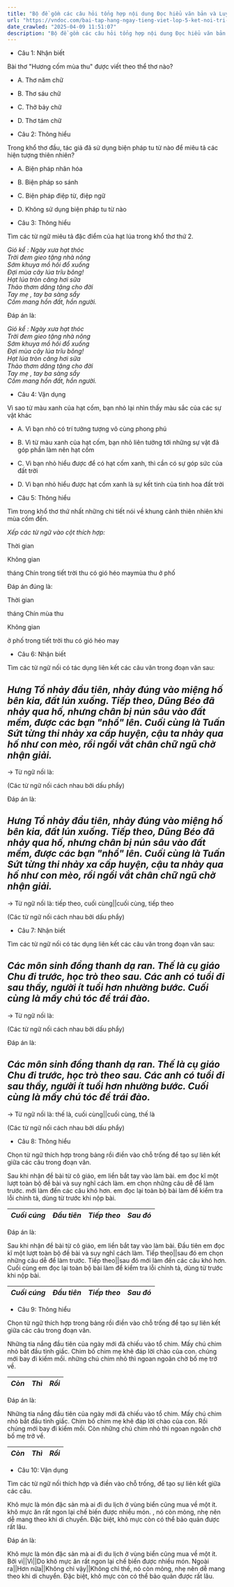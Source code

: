 ```yaml
---
title: "Bộ đề gồm các câu hỏi tổng hợp nội dung Đọc hiểu văn bản và Luyện từ và câu được học ở Tuần 24 trong chương trình Tiếng Việt lớp 5 Tập 2 Kết nối tri thức."
url: "https://vndoc.com/bai-tap-hang-ngay-tieng-viet-lop-5-ket-noi-tri-thuc-tuan-24-thu-2-333855"
date_crawled: "2025-04-09 11:51:07"
description: "Bộ đề gồm các câu hỏi tổng hợp nội dung Đọc hiểu văn bản và Luyện từ và câu được học ở Tuần 24 trong chương trình Tiếng Việt lớp 5 Tập 2 Kết nối tri thức."
---
```


* Câu 1:  Nhận biết

Bài thơ "Hương cốm mùa thu" được viết theo thể thơ nào?

  * A. Thơ năm chữ 
  * B. Thơ sáu chữ 
  * C. Thở bảy chữ 
  * D. Thơ tám chữ 



* Câu 2:  Thông hiểu

Trong khổ thơ đầu, tác giả đã sử dụng biện pháp tu từ nào để miêu tả các hiện tượng thiên nhiên?

  * A. Biện pháp nhân hóa 
  * B. Biện pháp so sánh 
  * C. Biện pháp điệp từ, điệp ngữ 
  * D. Không sử dụng biện pháp tu từ nào 



* Câu 3:  Thông hiểu

Tìm các từ ngữ miêu tả đặc điểm của hạt lúa trong khổ thơ thứ 2.

_Gió kể : Ngày xưa hạt thóc_  
 _Trời đem gieo tặng nhà nông_  
 _Sớm khuya mồ hôi đổ xuống_  
 _Đợi mùa cây lúa trĩu bông!_  
_Hạt lúa tròn căng hơi sữa_  
 _Thảo thơm dâng tặng cho đời_  
 _Tay mẹ , tay ba sàng sẩy_  
 _Cốm mang hồn đất, hồn người._

Đáp án là:

_Gió kể : Ngày xưa hạt thóc_  
 _Trời đem gieo tặng nhà nông_  
 _Sớm khuya mồ hôi đổ xuống_  
 _Đợi mùa cây lúa trĩu bông!_  
_Hạt lúa tròn căng hơi sữa_  
 _Thảo thơm dâng tặng cho đời_  
 _Tay mẹ , tay ba sàng sẩy_  
 _Cốm mang hồn đất, hồn người._

* Câu 4:  Vận dụng

Vì sao từ màu xanh của hạt cốm, bạn nhỏ lại nhìn thấy màu sắc của các sự vật khác

  * A. Vì bạn nhỏ có trí tưởng tượng vô cùng phong phú 
  * B. Vì từ màu xanh của hạt cốm, bạn nhỏ liên tưởng tới những sự vật đã góp phần làm nên hạt cốm 
  * C. Vì bạn nhỏ hiểu được để có hạt cốm xanh, thì cần có sự góp sức của đất trời 
  * D. Vì bạn nhỏ hiểu được hạt cốm xanh là sự kết tinh của tinh hoa đất trời 



* Câu 5:  Thông hiểu

Tìm trong khổ thơ thứ nhất những chi tiết nói về khung cảnh thiên nhiên khi mùa cốm đến.

_Xếp các từ ngữ vào cột thích hợp:_

Thời gian

Không gian

tháng Chín trong tiết trời thu có gió héo maymùa thu ở phố

Đáp án đúng là:

Thời gian

tháng Chín mùa thu

Không gian

ở phố trong tiết trời thu có gió héo may

* Câu 6:  Nhận biết

Tìm các từ ngữ nối có tác dụng liên kết các câu văn trong đoạn văn sau:

_Hưng Tồ nhảy đầu tiên, nhảy đúng vào miệng hố bên kia, đất lún xuống. Tiếp theo, Dũng Béo đã nhảy qua hố, nhưng chân bị nún sâu vào đất mềm, được các bạn "nhổ" lên. Cuối cùng là Tuấn Sứt từng thi nhảy xa cấp huyện, cậu ta nhảy qua hố như con mèo, rồi ngồi vắt chân chữ ngũ chờ nhận giải._  
---  
  
→ Từ ngữ nối là: 

(Các từ ngữ nối cách nhau bởi dấu phẩy)

Đáp án là:

_Hưng Tồ nhảy đầu tiên, nhảy đúng vào miệng hố bên kia, đất lún xuống. Tiếp theo, Dũng Béo đã nhảy qua hố, nhưng chân bị nún sâu vào đất mềm, được các bạn "nhổ" lên. Cuối cùng là Tuấn Sứt từng thi nhảy xa cấp huyện, cậu ta nhảy qua hố như con mèo, rồi ngồi vắt chân chữ ngũ chờ nhận giải._  
---  
  
→ Từ ngữ nối là: tiếp theo, cuối cùng||cuối cùng, tiếp theo

(Các từ ngữ nối cách nhau bởi dấu phẩy)

* Câu 7:  Nhận biết

Tìm các từ ngữ nối có tác dụng liên kết các câu văn trong đoạn văn sau:

_Các môn sinh đồng thanh dạ ran. Thế là cụ giáo Chu đi trước, học trò theo sau. Các anh có tuổi đi sau thầy, người ít tuổi hơn nhường bước. Cuối cùng là mấy chú tóc để trái đào._  
---  
  
→ Từ ngữ nối là: 

(Các từ ngữ nối cách nhau bởi dấu phẩy)

Đáp án là:

_Các môn sinh đồng thanh dạ ran. Thế là cụ giáo Chu đi trước, học trò theo sau. Các anh có tuổi đi sau thầy, người ít tuổi hơn nhường bước. Cuối cùng là mấy chú tóc để trái đào._  
---  
  
→ Từ ngữ nối là: thế là, cuối cùng||cuối cùng, thế là

(Các từ ngữ nối cách nhau bởi dấu phẩy)

* Câu 8:  Thông hiểu

Chọn từ ngữ thích hợp trong bảng rồi điền vào chỗ trống để tạo sự liên kết giữa các câu trong đoạn văn.

Sau khi nhận đề bài từ cô giáo, em liền bắt tay vào làm bài.  em đọc kĩ một lượt toàn bộ đề bài và suy nghĩ cách làm.  em chọn những câu dễ để làm trước.  mới làm đến các câu khó hơn.  em đọc lại toàn bộ bài làm để kiểm tra lỗi chính tả, dùng từ trước khi nộp bài.

_Cuối cúng_|  _Đầu tiên_|  _Tiếp theo_|  _Sau đó_  
---|---|---|---  
  
Đáp án là:

Sau khi nhận đề bài từ cô giáo, em liền bắt tay vào làm bài. Đầu tiên em đọc kĩ một lượt toàn bộ đề bài và suy nghĩ cách làm. Tiếp theo||sau đó em chọn những câu dễ để làm trước. Tiếp theo||sau đó mới làm đến các câu khó hơn. Cuối cùng em đọc lại toàn bộ bài làm để kiểm tra lỗi chính tả, dùng từ trước khi nộp bài.

_Cuối cúng_|  _Đầu tiên_|  _Tiếp theo_|  _Sau đó_  
---|---|---|---  
  
* Câu 9:  Thông hiểu

Chọn từ ngữ thích hợp trong bảng rồi điền vào chỗ trống để tạo sự liên kết giữa các câu trong đoạn văn.

Những tia nắng đầu tiên của ngày mới đã chiếu vào tổ chim. Mấy chú chim nhỏ bắt đầu tỉnh giấc. Chim bố chim mẹ khẽ đáp lời chào của con.  chúng mới bay đi kiếm mồi. những chú chim nhỏ thì ngoan ngoãn chờ bố mẹ trở về.

_Còn_|  _Thì_|  _Rồi_  
---|---|---  
  
Đáp án là:

Những tia nắng đầu tiên của ngày mới đã chiếu vào tổ chim. Mấy chú chim nhỏ bắt đầu tỉnh giấc. Chim bố chim mẹ khẽ đáp lời chào của con. Rồi chúng mới bay đi kiếm mồi.  Còn những chú chim nhỏ thì ngoan ngoãn chờ bố mẹ trở về.

_Còn_|  _Thì_|  _Rồi_  
---|---|---  
  
* Câu 10:  Vận dụng

Tìm các từ ngữ nối thích hợp và điền vào chỗ trống, để tạo sự liên kết giữa các câu.

Khô mực là món đặc sản mà ai đi du lịch ở vùng biển cũng mua về một ít.  khô mực ăn rất ngon lại chế biến được nhiều món. , nó còn mỏng, nhẹ nên dễ mang theo khi di chuyển. Đặc biệt, khô mực còn có thể bảo quản được rất lâu.

Đáp án là:

Khô mực là món đặc sản mà ai đi du lịch ở vùng biển cũng mua về một ít. Bởi vì||Vì||Do khô mực ăn rất ngon lại chế biến được nhiều món. Ngoài ra||Hơn nữa||Không chỉ vậy||Không chỉ thế, nó còn mỏng, nhẹ nên dễ mang theo khi di chuyển. Đặc biệt, khô mực còn có thể bảo quản được rất lâu.
